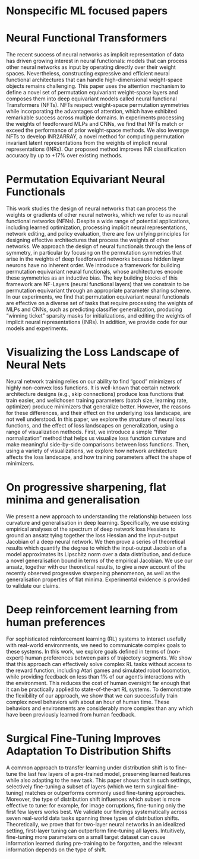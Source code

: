 
# Nonspecific ML focused papers 

# Neural Functional Transformers
The recent success of neural networks as implicit representation of data has driven
growing interest in neural functionals: models that can process other neural networks
as input by operating directly over their weight spaces. Nevertheless, constructing
expressive and efficient neural functional architectures that can handle
high-dimensional weight-space objects remains challenging. This paper uses the
attention mechanism to define a novel set of permutation equivariant weight-space
layers and composes them into deep equivariant models called neural functional
Transformers (NFTs). NFTs respect weight-space permutation symmetries while
incorporating the advantages of attention, which have exhibited remarkable success
across multiple domains. In experiments processing the weights of feedforward
MLPs and CNNs, we find that NFTs match or exceed the performance of prior
weight-space methods. We also leverage NFTs to develop INR2ARRAY, a novel
method for computing permutation invariant latent representations from the weights
of implicit neural representations (INRs). Our proposed method improves INR
classification accuracy by up to +17% over existing methods.

# Permutation Equivariant Neural Functionals
This work studies the design of neural networks that can process the weights or
gradients of other neural networks, which we refer to as neural functional networks
(NFNs). Despite a wide range of potential applications, including learned optimization,
processing implicit neural representations, network editing, and policy
evaluation, there are few unifying principles for designing effective architectures
that process the weights of other networks. We approach the design of neural
functionals through the lens of symmetry, in particular by focusing on the permutation
symmetries that arise in the weights of deep feedforward networks because
hidden layer neurons have no inherent order. We introduce a framework for building
permutation equivariant neural functionals, whose architectures encode these
symmetries as an inductive bias. The key building blocks of this framework are
NF-Layers (neural functional layers) that we constrain to be permutation equivariant
through an appropriate parameter sharing scheme. In our experiments, we
find that permutation equivariant neural functionals are effective on a diverse set of
tasks that require processing the weights of MLPs and CNNs, such as predicting
classifier generalization, producing “winning ticket” sparsity masks for initializations,
and editing the weights of implicit neural representations (INRs). In addition,
we provide code for our models and experiments.

# Visualizing the Loss Landscape of Neural Nets
Neural network training relies on our ability to find “good” minimizers of highly
non-convex loss functions. It is well-known that certain network architecture
designs (e.g., skip connections) produce loss functions that train easier, and wellchosen training parameters (batch size, learning rate, optimizer) produce minimizers that generalize better. However, the reasons for these differences, and their
effect on the underlying loss landscape, are not well understood. In this paper, we
explore the structure of neural loss functions, and the effect of loss landscapes on
generalization, using a range of visualization methods. First, we introduce a simple
“filter normalization” method that helps us visualize loss function curvature and
make meaningful side-by-side comparisons between loss functions. Then, using
a variety of visualizations, we explore how network architecture affects the loss
landscape, and how training parameters affect the shape of minimizers.

# On progressive sharpening, flat minima and generalisation
We present a new approach to understanding the relationship between loss curvature and generalisation in deep learning. Specifically, we use existing empirical analyses of the spectrum of deep network loss Hessians to ground an ansatz tying together the loss Hessian and the input-output Jacobian of a deep neural network. We then prove a series of theoretical results which quantify the degree to which the input-output Jacobian of a model approximates its Lipschitz norm over a data distribution, and deduce a novel generalisation bound in terms of the empirical Jacobian. We use our ansatz, together with our theoretical results, to give a new account of the recently observed progressive sharpening phenomenon, as well as the generalisation properties of flat minima. Experimental evidence is provided to validate our claims.

# Deep reinforcement learning from human preferences
For sophisticated reinforcement learning (RL) systems to interact usefully with
real-world environments, we need to communicate complex goals to these systems.
In this work, we explore goals defined in terms of (non-expert) human preferences
between pairs of trajectory segments. We show that this approach can effectively
solve complex RL tasks without access to the reward function, including Atari
games and simulated robot locomotion, while providing feedback on less than
1% of our agent’s interactions with the environment. This reduces the cost of
human oversight far enough that it can be practically applied to state-of-the-art
RL systems. To demonstrate the flexibility of our approach, we show that we can
successfully train complex novel behaviors with about an hour of human time.
These behaviors and environments are considerably more complex than any which
have been previously learned from human feedback.

# Surgical Fine-Tuning Improves Adaptation To Distribution Shifts

A common approach to transfer learning under distribution shift is to fine-tune the
last few layers of a pre-trained model, preserving learned features while also adapting to the new task. This paper shows that in such settings, selectively fine-tuning
a subset of layers (which we term surgical fine-tuning) matches or outperforms
commonly used fine-tuning approaches. Moreover, the type of distribution shift influences which subset is more effective to tune: for example, for image corruptions,
fine-tuning only the first few layers works best. We validate our findings systematically across seven real-world data tasks spanning three types of distribution shifts.
Theoretically, we prove that for two-layer neural networks in an idealized setting,
first-layer tuning can outperform fine-tuning all layers. Intuitively, fine-tuning
more parameters on a small target dataset can cause information learned during
pre-training to be forgotten, and the relevant information depends on the type of
shift.
